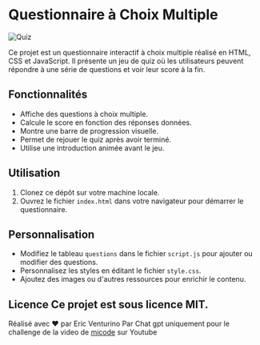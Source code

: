 # Questionnaire à Choix Multiple
![Quiz](https://cdn-icons-png.flaticon.com/256/2641/2641457.png)

 Ce projet est un questionnaire interactif à choix multiple réalisé en HTML, CSS et JavaScript. 
 Il présente un jeu de quiz où les utilisateurs peuvent répondre à une série de questions et voir leur score à la fin. 
 
 ## Fonctionnalités 
  - Affiche des questions à choix multiple.
  -  Calcule le score en fonction des réponses données. 
  - Montre une barre de progression visuelle. 
  - Permet de rejouer le quiz après avoir terminé. 
  -  Utilise une introduction animée avant le jeu.

  ## Utilisation  
  
  1. Clonez ce dépôt sur votre machine locale.
  2. Ouvrez le fichier `index.html` dans votre navigateur pour démarrer le questionnaire. 

  ## Personnalisation 
  
   - Modifiez le tableau `questions` dans le fichier `script.js` pour ajouter ou modifier des questions.
   -  Personnalisez les styles en éditant le fichier `style.css`. 
   -  Ajoutez des images ou d'autres ressources pour enrichir le contenu.
  
  ## Licence Ce projet est sous licence MIT.
  
  Réalisé avec ❤️ par Eric Venturino
  Par Chat gpt uniquement pour le challenge de la video de [micode](https://www.youtube.com/watch?v=SyamXfBVjrM) sur Youtube
